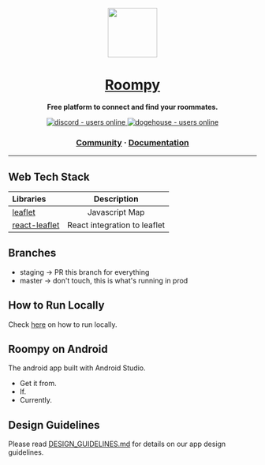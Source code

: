 <a href="https://roompy.vercel.app">
  <p align="center">
    <img height=100 src="https://i.ibb.co/Kwy7QNX/circle.png"/>
  </p>
  <h1 style="color: #" align="center">
    Roompy
  </h1>
</a>

<p align="center">
  <strong>Free platform to connect and find your roommates.</strong>
</p>

<p align="center">
  <a href="https://discord.gg/NZYu9K7dJf">
    <img src="https://img.shields.io/discord/810571477316403233?style=for-the-badge" alt="discord - users online" />
  </a>

  <a href="https://roompy.vercel.app">
    <img src="https://img.shields.io/endpoint?color=FD4D4D&style=for-the-badge&url=https%3A%2F%2Fapi.dogegarden.net%2Fv1%2Fshields" alt="dogehouse - users online" />
  </a>
</p>

<h3 align="center">
  <a href="https://discord.gg/82HzQCJCDg">Community</a>
    <span> · </span>
  <a href="./docs/README.MD">Documentation</a>
</h3>

---

## Web Tech Stack

| Libraries              |         Description          |
| :--------------------- | :--------------------------: |
| [leaflet](kousa)       |        Javascript Map        |
| [react-leaflet](kousa) | React integration to leaflet |

## Branches

- staging -> PR this branch for everything
- master -> don't touch, this is what's running in prod

## How to Run Locally

Check <a href="https://github.com/benawad/dogehouse/blob/staging/CONTRIBUTING.md#quickstart-local-frontend-development">here</a> on how to run locally</a>.

## Roompy on Android

The android app built with Android Studio.

- Get it from.
- If.
- Currently.

## Design Guidelines

Please read [DESIGN_GUIDELINES.md](https://github.com/benawad/dogehouse/blob/staging/DESIGN_GUIDELINES.md) for details on our app design guidelines.
